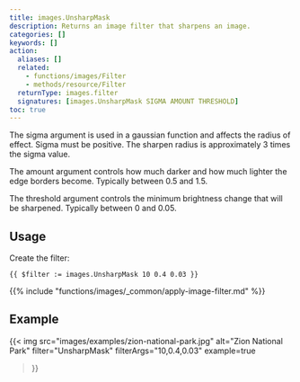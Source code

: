 ```yaml
---
title: images.UnsharpMask
description: Returns an image filter that sharpens an image.
categories: []
keywords: []
action:
  aliases: []
  related:
    - functions/images/Filter
    - methods/resource/Filter
  returnType: images.filter
  signatures: [images.UnsharpMask SIGMA AMOUNT THRESHOLD]
toc: true
---
```


The sigma argument is used in a gaussian function and affects the radius of effect. Sigma must be positive. The sharpen radius is approximately 3 times the sigma value.

The amount argument controls how much darker and how much lighter the edge borders become. Typically between 0.5 and 1.5.

The threshold argument controls the minimum brightness change that will be sharpened. Typically between 0 and 0.05.

## Usage

Create the filter:

```go-html-template
{{ $filter := images.UnsharpMask 10 0.4 0.03 }}
```

{{% include "functions/images/_common/apply-image-filter.md" %}}

## Example

{{< img
  src="images/examples/zion-national-park.jpg"
  alt="Zion National Park"
  filter="UnsharpMask"
  filterArgs="10,0.4,0.03"
  example=true
>}}
